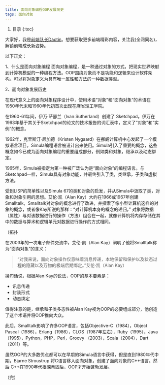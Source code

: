 ```yaml
---
title: 面向对象编程OOP发展简史
tags: 面向对象
---
```


1. 目录
{:toc}

<!--more-->

大家好，我是[前端队长Daotin](https://daotin.github.io/about.html)。想要获取更多前端精彩内容，关注我(全网同名)，解锁前端成长新姿势。

以下正文：



1、什么是面向对象编程
面向对象编程，是一种通过对象的方式，把现实世界映射到计算机模型的一种编程方法。OOP围绕对象而不是功能和逻辑来设计软件架构。可以将对象定义为具有唯一属性和方法的一种数据类型。

2、面向对象发展历史

在现代意义上的面向对象程序设计中，使用术语“对象”和“面向对象”的术语在1950年代末和1960年代初首次出现在麻省理工学院。

在1960-61年间，伊万·萨瑟兰（Ivan Sutherland）创建了 Sketchpad，伊万在1963年基于其关于Sketchpad的论文的技术报告的词汇表中，定义了“对象”和“实例”的概念。

1962年，克里斯汀·尼加德（Kristen Nygaard）在挪威计算机中心发起了一个模拟语言项目，Simula编程语言被设计出来使用。Simula引入了重要的概念，这些概念如今已成为面向对象编程的重要组成部分，例如类和对象，继承以及动态绑定。

1965年，Simula被指定为第一种被广泛认为是“面向对象”的编程语言。与Sketchpad一样，Simula具有对象功能，并最终引入了类，类继承，子类和虚拟方法。

受到LISP的简单性以及Simula 67的类和对象的启发，并从Simula中汲取了类，对象和对象引用的思想。艾伦·凯（Alan Kay）大约在1966或1967年创建Smalltalk，Smalltalk对对象的概念进行了改进，并探索了像小型计算机这样的对象的概念，或者像Kay所说的那样：“对计算机本身的概念的递归。” 对象将数据（属性）与对该数据进行的操作（方法）组合在一起，就像计算机将内存存储在其中的数据与算术和逻辑单元对数据进行操作的方式相同。

（拓扑

在2003年的一次电子邮件交流中，艾伦·凯（Alan Kay）阐明了他将Smalltalk称为“面向对象”的含义：

> “对我来说，面向对象操作仅意味着消息传递，本地保留和保护以及状态过程的隐藏以及万物的极端后期绑定。”艾伦·凯（Alan Kay）

换句话说，根据Alan Kay的说法，OOP的基本要素是：

- 讯息传递
- 封装形式
- 动态绑定

值得注意的是，继承和子类多态性被Alan Kay视为OOP的必要组成部分，他创造了这个术语并将OOP推向大众。

此后，Smalltalk影响了许多OOP语言，包括Objective-C（1984），Object Pascal（1986），Erlang（1986），CLOS（1987年左右），Ruby（1995），Java（1995），Python，PHP，Perl，Groovy （2003），Scala（2004），Dart（2011）等。

虽然OOP的大多数优点都可以在早期的Simula语言中获得，但是直到1980年代中期，Bjarne Stroustrup 将C语言移入面向对象，创建了面向对象的C++语言。然后 C++在1990年代根深蒂固后，OOP才开始蓬勃发展。



（完）

